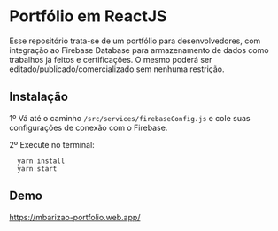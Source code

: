 
# Portfólio em ReactJS

Esse repositório trata-se de um portfólio para desenvolvedores, com integração ao Firebase Database para armazenamento de dados como trabalhos já feitos e certificações.
O mesmo poderá ser editado/publicado/comercializado sem nenhuma restrição.

## Instalação

1º Vá até o caminho `/src/services/firebaseConfig.js` e cole suas configurações de conexão com o Firebase.

2º Execute no terminal:
```
  yarn install
  yarn start
```
    
## Demo

https://mbarizao-portfolio.web.app/


